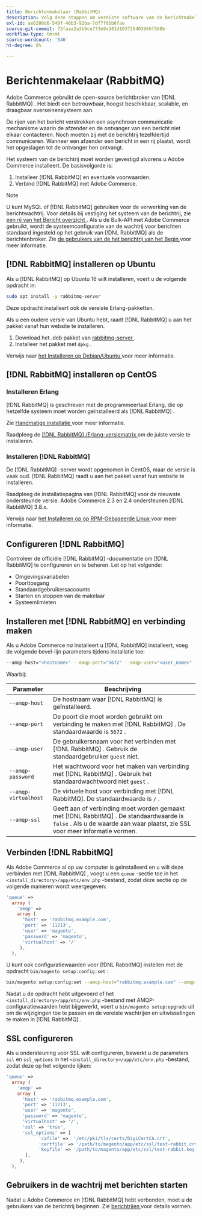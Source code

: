 ```yaml
---
title: Berichtenmakelaar (RabbitMQ)
description: Volg deze stappen om vereiste software van de berichtmakelaar (zoals  [!DNL RabbitMQ]) voor op-gebouw installaties van Adobe Commerce te installeren en te vormen.
exl-id: ae6200d6-540f-46b3-92ba-7df7f6bb6fae
source-git-commit: 73faaa2a3b9ce773e9a381d103735403966f568b
workflow-type: tm+mt
source-wordcount: '546'
ht-degree: 0%

---
```


# Berichtenmakelaar (RabbitMQ)

Adobe Commerce gebruikt de open-source berichtbroker van [!DNL RabbitMQ] . Het biedt een betrouwbaar, hoogst beschikbaar, scalable, en draagbaar overseinensysteem aan.

De rijen van het bericht verstrekken een asynchroon communicatie mechanisme waarin de afzender en de ontvanger van een bericht niet elkaar contacteren. Noch moeten zij met de berichtrij tezelfdertijd communiceren. Wanneer een afzender een bericht in een rij plaatst, wordt het opgeslagen tot de ontvanger hen ontvangt.

Het systeem van de berichtrij moet worden gevestigd alvorens u Adobe Commerce installeert. De basisvolgorde is:

1. Installeer [!DNL RabbitMQ] en eventuele voorwaarden.
1. Verbind [!DNL RabbitMQ] met Adobe Commerce.

>[!NOTE]
>
>U kunt MySQL of [!DNL RabbitMQ] gebruiken voor de verwerking van de berichtwachtrij. Voor details bij vestiging het systeem van de berichtrij, zie [ een rij van het Bericht overzicht ](https://developer.adobe.com/commerce/php/development/components/message-queues/). Als u de Bulk-API met Adobe Commerce gebruikt, wordt de systeemconfiguratie van de wachtrij voor berichten standaard ingesteld op het gebruik van [!DNL RabbitMQ] als de berichtenbroker. Zie [ de gebruikers van de het berichtrij van het Begin ](../../configuration/cli/start-message-queues.md) voor meer informatie.

## [!DNL RabbitMQ] installeren op Ubuntu

Als u [!DNL RabbitMQ] op Ubuntu 16 wilt installeren, voert u de volgende opdracht in:

```bash
sudo apt install -y rabbitmq-server
```

Deze opdracht installeert ook de vereiste Erlang-pakketten.

Als u een oudere versie van Ubuntu hebt, raadt [!DNL RabbitMQ] u aan het pakket vanaf hun website te installeren.

1. Download het .deb pakket van [ rabbitmq-server ](https://www.rabbitmq.com/download.html).
1. Installeer het pakket met `dpkg` .

Verwijs naar [ het Installeren op Debian/Ubuntu ](https://www.rabbitmq.com/install-debian.html) voor meer informatie.

## [!DNL RabbitMQ] installeren op CentOS

### Installeren Erlang

[!DNL RabbitMQ] is geschreven met de programmeertaal Erlang, die op hetzelfde systeem moet worden geïnstalleerd als [!DNL RabbitMQ] .

Zie [ Handmatige installatie ](https://www.erlang-solutions.com/downloads/) voor meer informatie.

Raadpleeg de [[!DNL RabbitMQ] /Erlang-versiematrix ](https://www.rabbitmq.com/which-erlang.html) om de juiste versie te installeren.

### Installeren [!DNL RabbitMQ]

De [!DNL RabbitMQ] -server wordt opgenomen in CentOS, maar de versie is vaak oud. [!DNL RabbitMQ] raadt u aan het pakket vanaf hun website te installeren.

Raadpleeg de installatiepagina van [!DNL RabbitMQ] voor de nieuwste ondersteunde versie. Adobe Commerce 2.3 en 2.4 ondersteunen [!DNL RabbitMQ] 3.8.x.

Verwijs naar [ het Installeren op op RPM-Gebaseerde Linux ](https://www.rabbitmq.com/install-rpm.html) voor meer informatie.

## Configureren [!DNL RabbitMQ]

Controleer de officiële [!DNL RabbitMQ] -documentatie om [!DNL RabbitMQ] te configureren en te beheren. Let op het volgende:

* Omgevingsvariabelen
* Poorttoegang
* Standaardgebruikersaccounts
* Starten en stoppen van de makelaar
* Systeemlimieten

## Installeren met [!DNL RabbitMQ] en verbinding maken

Als u Adobe Commerce _na_ installeert u [!DNL RabbitMQ] installeert, voeg de volgende bevel-lijn parameters tijdens installatie toe:

```bash
--amqp-host="<hostname>" --amqp-port="5672" --amqp-user="<user_name>" --amqp-password="<password>" --amqp-virtualhost="/"
```

Waarbij:

| Parameter | Beschrijving |
|--- |--- |
| `--amqp-host` | De hostnaam waar [!DNL RabbitMQ] is geïnstalleerd. |
| `--amqp-port` | De poort die moet worden gebruikt om verbinding te maken met [!DNL RabbitMQ] . De standaardwaarde is `5672` . |
| `--amqp-user` | De gebruikersnaam voor het verbinden met [!DNL RabbitMQ] . Gebruik de standaardgebruiker `guest` niet. |
| `--amqp-password` | Het wachtwoord voor het maken van verbinding met [!DNL RabbitMQ] . Gebruik het standaardwachtwoord niet `guest` . |
| `--amqp-virtualhost` | De virtuele host voor verbinding met [!DNL RabbitMQ]. De standaardwaarde is `/` . |
| `--amqp-ssl` | Geeft aan of verbinding moet worden gemaakt met [!DNL RabbitMQ] . De standaardwaarde is `false` . Als u de waarde aan waar plaatst, zie SSL voor meer informatie vormen. |

## Verbinden [!DNL RabbitMQ]

Als Adobe Commerce al op uw computer is geïnstalleerd en u wilt deze verbinden met [!DNL RabbitMQ] , voegt u een `queue` -sectie toe in het `<install_directory>/app/etc/env.php` -bestand, zodat deze sectie op de volgende manieren wordt weergegeven:

```php
'queue' =>
  array (
    'amqp' =>
    array (
      'host' => 'rabbitmq.example.com',
      'port' => '11213',
      'user' => 'magento',
      'password' => 'magento',
      'virtualhost' => '/'
     ),
  ),
```

U kunt ook configuratiewaarden voor [!DNL RabbitMQ] instellen met de opdracht `bin/magento setup:config:set` :

```bash
bin/magento setup:config:set --amqp-host="rabbitmq.example.com" --amqp-port="11213" --amqp-user="magento" --amqp-password="magento" --amqp-virtualhost="/"
```

Nadat u de opdracht hebt uitgevoerd of het `<install_directory>/app/etc/env.php` -bestand met AMQP-configuratiewaarden hebt bijgewerkt, voert u `bin/magento setup:upgrade` uit om de wijzigingen toe te passen en de vereiste wachtrijen en uitwisselingen te maken in [!DNL RabbitMQ] .

## SSL configureren

Als u ondersteuning voor SSL wilt configureren, bewerkt u de parameters `ssl` en `ssl_options` in het `<install_directory>/app/etc/env.php` -bestand, zodat deze op het volgende lijken:

```php
'queue' =>
  array (
    'amqp' =>
    array (
      'host' => 'rabbitmq.example.com',
      'port' => '11213',
      'user' => 'magento',
      'password' => 'magento',
      'virtualhost' => '/',
      'ssl' => 'true',
      'ssl_options' => [
            'cafile' =>  '/etc/pki/tls/certs/DigiCertCA.crt',
            'certfile' => '/path/to/magento/app/etc/ssl/test-rabbit.crt',
            'keyfile' => '/path/to/magento/app/etc/ssl/test-rabbit.key'
       ],
     ),
  ),
```

## Gebruikers in de wachtrij met berichten starten

Nadat u Adobe Commerce en [!DNL RabbitMQ] hebt verbonden, moet u de gebruikers van de berichtrij beginnen. Zie [ berichtrijen ](../../configuration/cli/start-message-queues.md) voor details vormen.
